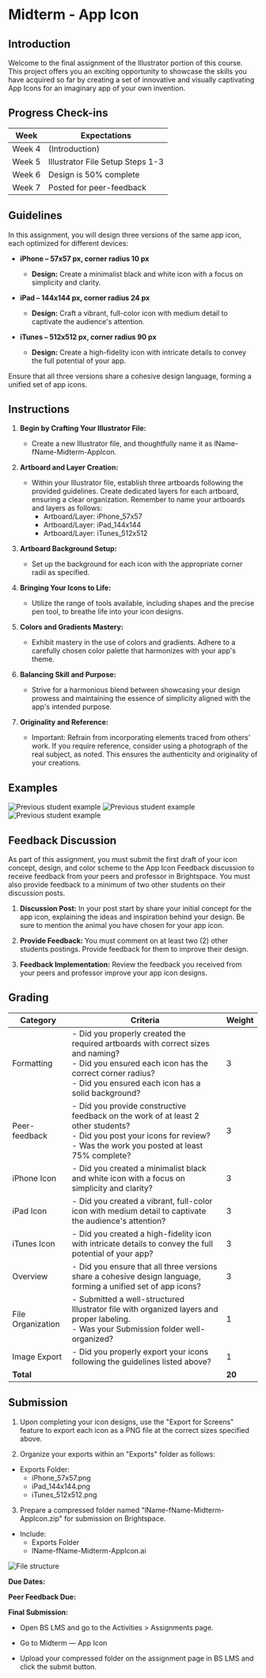 # Midterm - App Icon

## Introduction

Welcome to the final assignment of the Illustrator portion of this course. This project offers you an exciting opportunity to showcase the skills you have acquired so far by creating a set of innovative and visually captivating App Icons for an imaginary app of your own invention.

<ClientOnly>
  <Countdown date="2023-09-25">

## Progress Check-ins

| Week   | Expectations                     |
| ------ | -------------------------------- |
| Week 4 | (Introduction)                   |
| Week 5 | Illustrator File Setup Steps 1-3 |
| Week 6 | Design is 50% complete           |
| Week 7 | Posted for peer-feedback         |

## Guidelines

In this assignment, you will design three versions of the same app icon, each optimized for different devices:

- **iPhone – 57x57 px, corner radius 10 px**

  - **Design:** Create a minimalist black and white icon with a focus on simplicity and clarity.

- **iPad – 144x144 px, corner radius 24 px**

  - **Design:** Craft a vibrant, full-color icon with medium detail to captivate the audience's attention.

- **iTunes – 512x512 px, corner radius 90 px**

  - **Design:** Create a high-fidelity icon with intricate details to convey the full potential of your app.

Ensure that all three versions share a cohesive design language, forming a unified set of app icons.

## Instructions

1. **Begin by Crafting Your Illustrator File:**

   - Create a new Illustrator file, and thoughtfully name it as lName-fName-Midterm-AppIcon.

2. **Artboard and Layer Creation:**

   - Within your Illustrator file, establish three artboards following the provided guidelines. Create dedicated layers for each artboard, ensuring a clear organization. Remember to name your artboards and layers as follows:
     - Artboard/Layer: iPhone_57x57
     - Artboard/Layer: iPad_144x144
     - Artboard/Layer: iTunes_512x512

3. **Artboard Background Setup:**

   - Set up the background for each icon with the appropriate corner radii as specified.

4. **Bringing Your Icons to Life:**

   - Utilize the range of tools available, including shapes and the precise pen tool, to breathe life into your icon designs.

5. **Colors and Gradients Mastery:**

   - Exhibit mastery in the use of colors and gradients. Adhere to a carefully chosen color palette that harmonizes with your app's theme.

6. **Balancing Skill and Purpose:**

   - Strive for a harmonious blend between showcasing your design prowess and maintaining the essence of simplicity aligned with the app's intended purpose.

7. **Originality and Reference:**

   - Important: Refrain from incorporating elements traced from others' work. If you require reference, consider using a photograph of the real subject, as noted. This ensures the authenticity and originality of your creations.

## Examples

![Previous student example](./assets/example-1.png)
![Previous student example](./assets/example-2.png)
![Previous student example](./assets/example-4.png)

## Feedback Discussion

As part of this assignment, you must submit the first draft of your icon concept, design, and color scheme to the App Icon Feedback discussion to receive feedback from your peers and professor in Brightspace. You must also provide feedback to a minimum of two other students on their discussion posts.

1. **Discussion Post:** In your post start by share your initial concept for the app icon, explaining the ideas and inspiration behind your design. Be sure to mention the animal you have chosen for your app icon.

2. **Provide Feedback:** You must comment on at least two (2) other students postings. Provide feedback for them to improve their design.

3. **Feedback Implementation:** Review the feedback you received from your peers and professor improve your app icon designs.

<Badge type="error" text="This must be completed by the start of class of Week 7 to allow time to implement the feedback received." />

## Grading

| Category          | Criteria                                                                                                                                                                                                  | Weight |
| ----------------- | --------------------------------------------------------------------------------------------------------------------------------------------------------------------------------------------------------- | ------ |
| Formatting        | - Did you properly created the required artboards with correct sizes and naming? <br> - Did you ensured each icon has the correct corner radius? <br> - Did you ensured each icon has a solid background? | 3      |
| Peer-feedback     | - Did you provide constructive feedback on the work of at least 2 other students? <br> - Did you post your icons for review? <br> - Was the work you posted at least 75% complete?                        | 3      |
| iPhone Icon       | - Did you created a minimalist black and white icon with a focus on simplicity and clarity?                                                                                                               | 3      |
| iPad Icon         | - Did you created a vibrant, full-color icon with medium detail to captivate the audience's attention?                                                                                                    | 3      |
| iTunes Icon       | - Did you created a high-fidelity icon with intricate details to convey the full potential of your app?                                                                                                   | 3      |
| Overview          | - Did you ensure that all three versions share a cohesive design language, forming a unified set of app icons?                                                                                            | 3      |
| File Organization | - Submitted a well-structured Illustrator file with organized layers and proper labeling. <br> - Was your Submission folder well-organized?                                                               | 1      |
| Image Export      | - Did you properly export your icons following the guidelines listed above?                                                                                                                               | 1      |
| **Total**         |                                                                                                                                                                                                           | **20** |

## Submission

1. Upon completing your icon designs, use the "Export for Screens" feature to export each icon as a PNG file at the correct sizes specified above.

2. Organize your exports within an "Exports" folder as follows:

- Exports Folder:
  - iPhone_57x57.png
  - iPad_144x144.png
  - iTunes_512x512.png

3. Prepare a compressed folder named "lName-fName-Midterm-AppIcon.zip" for submission on Brightspace.

- Include:
  - Exports Folder
  - lName-fName-Midterm-AppIcon.ai

![File structure](./assets/file-structure.jpg)

**Due Dates:**

**Peer Feedback Due:** <br>
<Badge text="Section 300: Tuesday October 17th @3:00pm" />
<Badge type="error" text="Section 310: Monday October 16th @4:00pm" />

**Final Submission:** <br>
<Badge text="Section 300: Tuesday October 31st @3:00pm" />
<Badge type="error" text="Section 310: Monday October 30th @4:00pm" />

- Open BS LMS and go to the Activities > Assignments page.
- Go to Midterm — App Icon
- Upload your compressed folder on the assignment page in BS LMS and click the submit button.

  </Countdown>
</ClientOnly>
